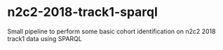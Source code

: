 # n2c2-2018-track1-sparql
Small pipeline to perform some basic cohort identification on n2c2 2018 track1 data using SPARQL
